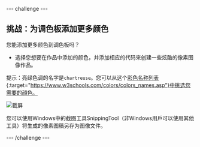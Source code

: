 \--- challenge \---

## 挑战：为调色板添加更多颜色

您能添加更多颜色到调色板吗？

+ 选择您想要在作品中添加的颜色，并添加相应的代码來创建一些炫酷的像素图像作品。

提示：亮绿色调的名字是`chartreuse`。您可以从这个[彩色名称列表](https://www.w3schools.com/colors/colors_names.asp){:target="https://www.w3schools.com/colors/colors_names.asp"}中挑选您需要的顔色。

![截屏](images/pixel-art-final.png)

您可以使用Windows中的截图工具SnippingTool（非Windows用戶可以使用其他工具）将生成的像素图稿另存为图像文件。

\--- /challenge \---